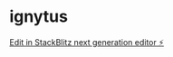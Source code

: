 # ignytus

[Edit in StackBlitz next generation editor ⚡️](https://stackblitz.com/~/github.com/ibayub-movig/ignytus)